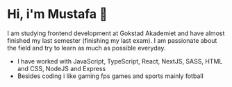 <h1>
  Hi, i'm Mustafa 👋
</h1>

I am studying frontend development at Gokstad Akademiet and have almost finished my last semester (finishing my last exam). I am passionate about the field and try to learn as much as possible everyday.

- I have worked with JavaScript, TypeScript, React, NextJS, SASS, HTML and CSS, NodeJS and Express
- Besides coding i like gaming fps games and sports mainly fotball

<!--
**mobak88/mobak88** is a ✨ _special_ ✨ repository because its `README.md` (this file) appears on your GitHub profile.

Here are some ideas to get you started:

- 🔭 I’m currently working on ...
- 🌱 I’m currently learning ...
- 👯 I’m looking to collaborate on ...
- 🤔 I’m looking for help with ...
- 💬 Ask me about ...
- 📫 How to reach me: ...
- 😄 Pronouns: ...
- ⚡ Fun fact: ...
-->
